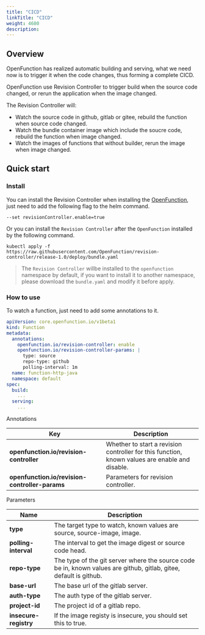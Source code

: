 ```yaml
---
title: "CICD"
linkTitle: "CICD"
weight: 4600 
description:
---
```


## Overview

OpenFunction has realized automatic building and serving, what we need now is to trigger it when the code changes, thus forming a complete CICD.

OpenFunction use Revision Controller to trigger build when the source code changed, or rerun the application when the image changed.

The Revision Controller will: 
- Watch the source code in github, gitlab or gitee, rebuild the function when source code changed.
- Watch the bundle container image which include the soucre code, rebuild the function when image changed.
- Watch the images of functions that without builder, rerun the image when image changed.

## Quick start

### Install

You can install the Revision Controller when installing the [OpenFunction](https://openfunction.dev/docs/getting-started/installation/#install-openfunction), just need to add the following flag to the helm command.

```shell
--set revisionController.enable=true
```

Or you can install the `Revision Controller` after the `OpenFunction` installed by the following command.

```shell
kubectl apply -f https://raw.githubusercontent.com/OpenFunction/revision-controller/release-1.0/deploy/bundle.yaml
```

> The `Revision Controller` willbe installed to the `openfunction` namespace by default, if you want to install it to another namespace, please download the `bundle.yaml` and modify it before apply.

### How to use

To watch a function, just need to add some annotations to it.

```yaml
apiVersion: core.openfunction.io/v1beta1
kind: Function
metadata:
  annotations:
    openfunction.io/revision-controller: enable
    openfunction.io/revision-controller-params: |
      type: source
      repo-type: github
      polling-interval: 1m
  name: function-http-java
  namespace: default
spec:
  build:
    ...
  serving:
    ...
```

Annotations

| Key                                            | Description                                                                                    |
| ---------------------------------------------- | ---------------------------------------------------------------------------------------------- |
| **openfunction.io/revision-controller**        | Whether to start a revision controller for this function, known values are enable and disable. |
| **openfunction.io/revision-controller-params** | Parameters for revision controller.                                                            |

Parameters

| Name                  | Description                                                                                                        |
| --------------------- | ------------------------------------------------------------------------------------------------------------------ |
| **type**              | The target type to watch, known values are source, source-image, image.                                            |
| **polling-interval**  | The interval to get the image digest or source code head.                                                          |
| **repo-type**         | The type of the git server where the source code be in, known values are github, gitlab, gitee, default is github. |
| **base-url**          | The base url of the gitlab server.                                                                                 |
| **auth-type**         | The auth type of the gitlab server.                                                                                |
| **project-id**        | The project id of a gitlab repo.                                                                                   |
| **insecure-registry** | If the image registy is insecure, you should set this to true.                                                     |
